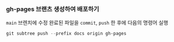 ### gh-pages 브랜츠 생성하여 배포하기

`main` 브렌치에 수정 완료된 파일을 `commit`, `push` 한 후에 다음의 명령어 실행

``` ps1
git subtree push --prefix docs origin gh-pages
```